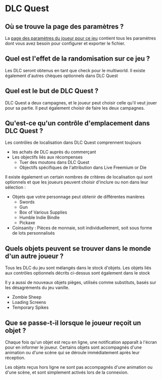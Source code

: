 # DLC Quest

## Où se trouve la page des paramètres ?

La [page des paramètres du joueur pour ce jeu](../player-settings) contient tous les paramètres dont vous avez besoin pour configurer et exporter le fichier.


## Quel est l'effet de la randomisation sur ce jeu ?

Les DLC seront obtenus en tant que check pour le multiworld. Il existe également d'autres chèques optionnels dans DLC Quest

## Quel est le but de DLC Quest ?

DLC Quest a deux campagnes, et le joueur peut choisir celle qu'il veut jouer pour sa partie.
Il peut également choisir de faire les deux campagnes.


## Qu'est-ce qu'un contrôle d'emplacement dans DLC Quest ?

Les contrôles de localisation dans DLC Quest comprennent toujours
- les achats de DLC auprès du commerçant
- Les objectifs liés aux récompenses
    - Tuer des moutons dans DLC Quest
    - Objectifs spécifiques de l'attribution dans Live Freemium or Die

Il existe également un certain nombres de critères de localisation qui sont optionnels et que les joueurs peuvent choisir d'inclure ou non dans leur sélection :
- Objets que votre personnage peut obtenir de différentes manières
    - Swords
    - Gun
    - Box of Various Supplies
    - Humble Indie Bindle
    - Pickaxe
- Coinsanity : Pièces de monnaie, soit individuellement, soit sous forme de lots personnalisés

## Quels objets peuvent se trouver dans le monde d'un autre joueur ?

Tous les DLC du jeu sont mélangés dans le stock d'objets. Les objets liés aux contrôles optionnels décrits ci-dessus sont également dans le stock

Il y a aussi de nouveaux objets pièges, utilisés comme substituts, basés sur les désagréments du jeu vanille.
- Zombie Sheep
- Loading Screens
- Temporary Spikes

## Que se passe-t-il lorsque le joueur reçoit un objet ?

Chaque fois qu'un objet est reçu en ligne, une notification apparaît à l'écran pour en informer le joueur.
Certains objets sont accompagnés d'une animation ou d'une scène qui se déroule immédiatement après leur réception.

Les objets reçus hors ligne ne sont pas accompagnés d'une animation ou d'une scène, et sont simplement activés lors de la connexion.